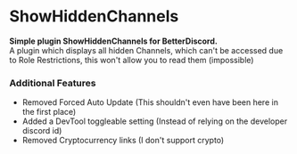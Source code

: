 # ShowHiddenChannels
<p align="left">
    <b>Simple plugin ShowHiddenChannels for BetterDiscord.</b><br>
    A plugin which displays all hidden Channels, which can't be accessed due to Role Restrictions, this won't allow you to read them (impossible)
</p>

### Additional Features

- Removed Forced Auto Update (This shouldn't even have been here in the first place)
- Added a DevTool toggleable setting (Instead of relying on the developer discord id)
- Removed Cryptocurrency links (I don't support crypto)

